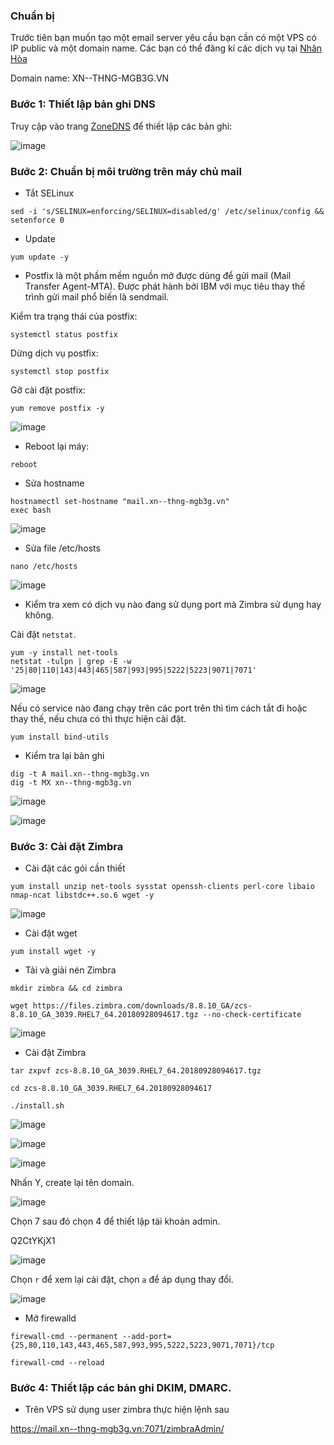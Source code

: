 ### Chuẩn bị

Trước tiên bạn muốn tạo một email server yêu cầu bạn cần có một VPS có IP public và một domain name. Các bạn có thể đăng kí các dịch vụ tại <a href="https://nhanhoa.com/">Nhân Hòa</a> 

Domain name: XN--THNG-MGB3G.VN

### Bước 1: Thiết lập bản ghi DNS

Truy cập vào trang <a href="https://zonedns.vn/">ZoneDNS</a> để thiết lập các bản ghi:

![image](https://user-images.githubusercontent.com/111716161/192745259-e2221a6e-130c-4092-8857-171bb4d8978d.png)

### Bước 2: Chuẩn bị môi trường trên máy chủ mail

- Tắt SELinux

```
sed -i 's/SELINUX=enforcing/SELINUX=disabled/g' /etc/selinux/config && setenforce 0
```

- Update

```
yum update -y

```

- Postfix là một phầm mềm nguồn mở được dùng để gửi mail (Mail Transfer Agent-MTA). Được phát hành bởi IBM với mục tiêu thay thế trình gửi mail phổ biến là sendmail.

Kiểm tra trạng thái của postfix:

```
systemctl status postfix
```

Dừng dịch vụ postfix:

```
systemctl stop postfix
```

Gỡ cài đặt postfix:

```
yum remove postfix -y
```

![image](https://user-images.githubusercontent.com/111716161/192213076-500e9148-4fda-4fb6-b4fa-4b3b29ed7cd5.png)

- Reboot lại máy: 

```
reboot
```

- Sửa hostname

```
hostnamectl set-hostname "mail.xn--thng-mgb3g.vn"
exec bash
```

![image](https://user-images.githubusercontent.com/111716161/192747392-9f914b4b-2c5a-42a3-9c7c-9c217e2357c6.png)

- Sửa file /etc/hosts

```
nano /etc/hosts
```

![image](https://user-images.githubusercontent.com/111716161/192747768-a9d62a3d-bb51-4bff-bb63-81c26e87581f.png)

- Kiểm tra xem có dịch vụ nào đang sử dụng port mà Zimbra sử dụng hay không. 

Cài đặt `netstat`.

```
yum -y install net-tools
netstat -tulpn | grep -E -w '25|80|110|143|443|465|587|993|995|5222|5223|9071|7071'
```

![image](https://user-images.githubusercontent.com/111716161/192748310-b9a76a60-ebf0-45c2-8204-6ff3cf2d0936.png)

Nếu có service nào đang chạy trên các port trên thì tìm cách tắt đi hoặc thay thế, nếu chưa có thì thực hiện cài đặt.

```
yum install bind-utils
```

- Kiểm tra lại bản ghi

```
dig -t A mail.xn--thng-mgb3g.vn
dig -t MX xn--thng-mgb3g.vn
```

![image](https://user-images.githubusercontent.com/111716161/192748741-9a3f965b-80ba-4fd1-9d15-be184235d442.png)

![image](https://user-images.githubusercontent.com/111716161/192748806-0652eb33-1f9a-4023-8580-9154cfec4a5d.png)

### Bước 3: Cài đặt Zimbra

- Cài đặt các gói cần thiết

```
yum install unzip net-tools sysstat openssh-clients perl-core libaio nmap-ncat libstdc++.so.6 wget -y
```

![image](https://user-images.githubusercontent.com/111716161/192749345-2ed257d0-f93d-443a-bd83-6a9482e91f68.png)

- Cài đặt wget

```
yum install wget -y
```

- Tải và giải nén Zimbra

```
mkdir zimbra && cd zimbra

wget https://files.zimbra.com/downloads/8.8.10_GA/zcs-8.8.10_GA_3039.RHEL7_64.20180928094617.tgz --no-check-certificate
```

![image](https://user-images.githubusercontent.com/111716161/192749568-3310635b-74b0-43af-8db2-fc13e6f10d1a.png)

- Cài đặt Zimbra

```
tar zxpvf zcs-8.8.10_GA_3039.RHEL7_64.20180928094617.tgz

cd zcs-8.8.10_GA_3039.RHEL7_64.20180928094617 

./install.sh
```

![image](https://user-images.githubusercontent.com/111716161/192752119-9d189922-6cd0-42dc-8e66-bd6effeaf8d0.png)

![image](https://user-images.githubusercontent.com/111716161/192752289-c09423ce-633c-4424-9548-6451c852af03.png)

![image](https://user-images.githubusercontent.com/111716161/192752724-7320cc5a-0783-4b0c-91e5-b79a4d77bc44.png)

Nhấn Y, create lại tên domain.

![image](https://user-images.githubusercontent.com/111716161/192973864-177ce397-5c82-411d-93be-4aa8ac54a503.png)

Chọn 7 sau đó chọn 4 để thiết lập tài khoản admin.

Q2CtYKjX1

![image](https://user-images.githubusercontent.com/111716161/192974369-ecbf4fd1-ed60-4670-a7fe-23388e30c50b.png)

Chọn `r` để xem lại cài đặt, chọn `a` để áp dụng thay đổi. 

![image](https://user-images.githubusercontent.com/111716161/192979678-074e9b98-f37b-4330-97e8-7aea5c660089.png)

- Mở firewalld

```
firewall-cmd --permanent --add-port={25,80,110,143,443,465,587,993,995,5222,5223,9071,7071}/tcp

firewall-cmd --reload
```

### Bước 4: Thiết lập các bản ghi DKIM, DMARC.

- Trên VPS sử dụng user zimbra thực hiện lệnh sau 

https://mail.xn--thng-mgb3g.vn:7071/zimbraAdmin/
